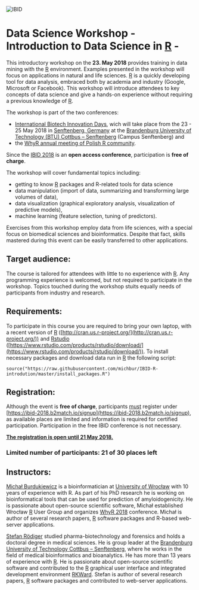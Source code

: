 ![IBID](https://github.com/michbur/IBID-R-introdution/blob/master/logo_IBID_kolko.png)

# Data Science Workshop  -  Introduction to Data Science in [R](http://cran.us.r-project.org/) -

This introductory workshop on the **23. May 2018** provides training in data mining with the [R](http://cran.us.r-project.org/) environment. Examples presented in the workshop will focus on applications in natural and life sciences. [R](http://cran.us.r-project.org/) is a quickly developing tool for data analysis, embraced both by academia and industry (Google, Microsoft or Facebook). This workshop will introduce attendees to key concepts of data science and give a hands-on experience without requiring a previous knowledge of [R](http://cran.us.r-project.org/).


The workshop is part of the two conferences:

  * [International Biotech Innovation Days](https://ibid-2018.b2match.io/), wich will take place from the 23 - 25 May 2018 in [Senftenberg, Germany](https://en.wikipedia.org/wiki/Senftenberg) at the [Brandenburg University of Technology (BTU) Cottbus – Senftenberg](https://www.b-tu.de/en/) (Campus Senftenberg) and
  * the [WhyR annual meeting of Polish R community](http://whyr2018.pl/). 

Since the [IBID 2018](https://ibid-2018.b2match.io/) is an **open access conference**, participation is **free of charge<u></u>**.

The workshop will cover fundamental topics including:

- getting to know [R](http://cran.us.r-project.org/) packages and R-related tools for data science
- data manipulation (import of data, summarizing and transforming large volumes of data),
- data visualization (graphical exploratory analysis, visualization of predictive models),
- machine learning (feature selection, tuning of predictors).

Exercises from this workshop employ data from life sciences, with a special focus on biomedical sciences and bioinformatics. Despite that fact, skills mastered during this event can be easily transferred to other applications. 


## Target audience:

The course is tailored for attendees with little to no experience with [R](http://cran.us.r-project.org/). Any programming experience is welcomed, but not required to participate in the workshop. Topics touched during the workshop stuits equally needs of participants from industry and research.

## Requirements:

To participate in this course you are required to bring your own laptop, with a recent version of [R](http://cran.us.r-project.org/) ([http://cran.us.r-project.org/](http://cran.us.r-project.org/)) and [Rstudio](https://www.rstudio.com/products/rstudio/download/) ([https://www.rstudio.com/products/rstudio/download/](https://www.rstudio.com/products/rstudio/download/)). To install necessary packages and download data run in [R](http://cran.us.r-project.org/) the following script:

```
source("https://raw.githubusercontent.com/michbur/IBID-R-introdution/master/install_packages.R")
```

## Registration:

Although the event is **free of charge**, participants <u>must</u> register under [https://ibid-2018.b2match.io/signup](https://ibid-2018.b2match.io/signup), as available places are limited and information is required for certified participation. Participation in the free IBID conference is not necessary. 

[**The registration is open until 21 May 2018.**](https://ibid-2018.b2match.io/signup)

### Limited number of participants: 21 of 30 places left 

## Instructors:

[Michał Burdukiewicz](https://www.researchgate.net/profile/Michal_Burdukiewicz) is a bioinformatician at [University of Wrocław](https://international.uni.wroc.pl/en/s3.php) with 10 years of experience with R. As part of his PhD research he is working on bioinformatical tools that can be used for prediction of amyloidogenicity. He is passionate about open-source scientific software, Michał established Wrocław [R](http://cran.us.r-project.org/) User Group and organizes [WhyR 2018](http://whyr2018.pl/) conference. Michał is author of several research papers, [R](http://cran.us.r-project.org/) software packages and R-based web-server applications.

[Stefan Rödiger](https://www.researchgate.net/profile/Stefan_Roediger) studied pharma-biotechnology and forensics and holds a doctoral degree in medical sciences. He is group leader at the [Brandenburg University of Technology Cottbus – Senftenberg](https://www.b-tu.de/en/), where he works in the field of medical bioinformatics and bioanalytics. He has more than 13 years of experience with [R](http://cran.us.r-project.org/). He is passionate about open-source scientific software and contributed to the [R](http://cran.us.r-project.org/) graphical user interface and integrated development environment [RKWard](https://rkward.kde.org/). Stefan is author of several research papers, [R](http://cran.us.r-project.org/) software packages and contributed to web-server applications.
